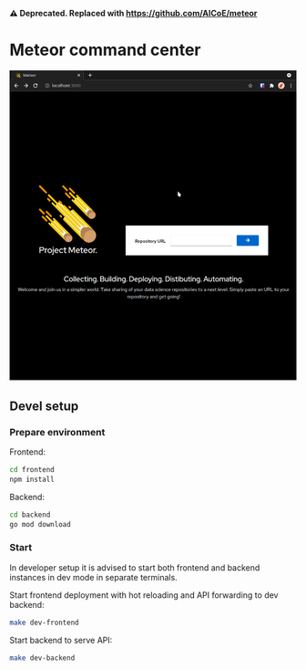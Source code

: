 **⚠️ Deprecated. Replaced with https://github.com/AICoE/meteor**

# Meteor command center

![](assets/poc.gif)

## Devel setup

### Prepare environment

Frontend:

```sh
cd frontend
npm install
```

Backend:

```sh
cd backend
go mod download
```

### Start

In developer setup it is advised to start both frontend and backend instances in dev mode in separate terminals.

Start frontend deployment with hot reloading and API forwarding to dev backend:

```sh
make dev-frontend
```

Start backend to serve API:

```sh
make dev-backend
```
